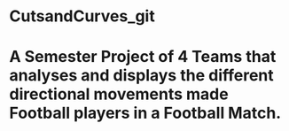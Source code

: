 # CutsandCurves_git
# A Semester Project of 4 Teams that analyses and displays the different directional movements made Football players in a Football Match.
